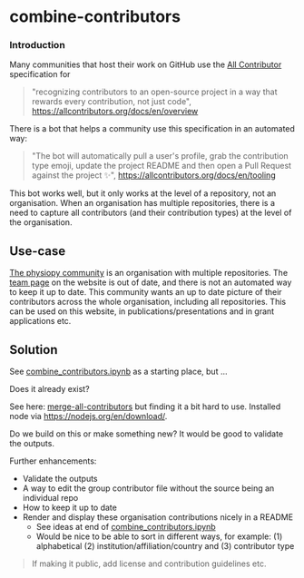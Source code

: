 # combine-contributors

### Introduction 

Many communities that host their work on GitHub use the [All Contributor](https://allcontributors.org) specification for 

> "recognizing contributors to an open-source project in a way that rewards every contribution, not just code", https://allcontributors.org/docs/en/overview

There is a bot that helps a community use this specification in an automated way:

> "The bot will automatically pull a user's profile, grab the contribution type emoji, update the project README and then open a Pull Request against the project ✨", https://allcontributors.org/docs/en/tooling

This bot works well, but it only works at the level of a repository, not an organisation. When an organisation has multiple repositories, there is a need to capture all contributors (and their contribution types) at the level of the organisation. 

## Use-case 

[The physiopy community](https://github.com/physiopy) is an organisation with multiple repositories. The [team page](https://physiopy.github.io/community/team/) on the website is out of date, and there is not an automated way to keep it up to date. This community wants an up to date picture of their contributors across the whole organisation, including all repositories. This can be used on this website, in publications/presentations and in grant applications etc. 

## Solution

See [combine_contributors.ipynb](combine_contributors.ipynb) as a starting place, but ... 

Does it already exist? 

See here: [merge-all-contributors](https://github.com/openclimatefix/merge-all-contributors) but finding it a bit hard to use. Installed node via https://nodejs.org/en/download/. 

Do we build on this or make something new? It would be good to validate the outputs.

Further enhancements:
- Validate the outputs 
- A way to edit the group contributor file without the source being an individual repo 
- How to keep it up to date 
- Render and display these organisation contributions nicely in a README  
    - See ideas at end of [combine_contributors.ipynb](combine_contributors.ipynb)
    - Would be nice to be able to sort in different ways, for example: (1) alphabetical (2) institution/affiliation/country and (3) contributor type 

> If making it public, add license and contribution guidelines etc. 





